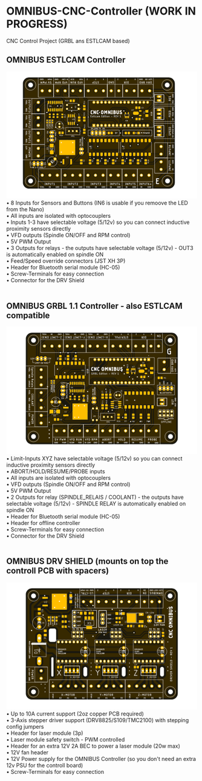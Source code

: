 # OMNIBUS-CNC-Controller (WORK IN PROGRESS)
CNC Control Project (GRBL ans ESTLCAM based)

## OMNIBUS ESTLCAM Controller</br>
<img src="https://raw.githubusercontent.com/skaman82/OMNIBUS-CNC-Controller/main/Images/OMNIBUS%20EstlCam%20board%20v3_t.png"/></br>
• 8 Inputs for Sensors and Buttons (IN6 is usable if you remoove the LED from the Nano)</br>
• All inputs are isolated with optocouplers</br>
• Inputs 1-3 have selectable voltage (5/12v) so you can connect inductive proximity sensors directly</br>
• VFD outputs (Spindle ON/OFF and RPM control)</br>
• 5V PWM Output</br>
• 3 Outputs for relays - the outputs have selectable voltage (5/12v) - OUT3 is automatically enabled on spindle ON</br>
• Feed/Speed override connectors (JST XH 3P)</br>
• Header for Bluetooth serial module (HC-05)</br>
• Screw-Terminals for easy connection</br>
• Connector for the DRV Shield</br>
</br>
## OMNIBUS GRBL 1.1 Controller - also ESTLCAM compatible</br>
<img src="https://raw.githubusercontent.com/skaman82/OMNIBUS-CNC-Controller/main/Images/OMNIBUS%20GRBL%20board%20v2_t.png"/></br>
• Limit-Inputs XYZ have selectable voltage (5/12v) so you can connect inductive proximity sensors directly</br>
• ABORT/HOLD/RESUME/PROBE inputs</br>
• All inputs are isolated with optocouplers</br>
• VFD outputs (Spindle ON/OFF and RPM control)</br>
• 5V PWM Output</br>
• 2 Outputs for relay (SPINDLE_RELAIS / COOLANT) - the outputs have selectable voltage (5/12v) - SPINDLE RELAY is automatically enabled on spindle ON</br>
• Header for Bluetooth serial module (HC-05)</br>
• Header for offline controller</br>
• Screw-Terminals for easy connection</br>
• Connector for the DRV Shield</br>
</br>
## OMNIBUS DRV SHIELD (mounts on top the controll PCB with spacers)</br>
<img src="https://raw.githubusercontent.com/skaman82/OMNIBUS-CNC-Controller/main/Images/OMNIBUS%20Stepper%20board%20v2_t.png"/></br>
• Up to 10A current support (2oz copper PCB required)</br>
• 3-Axis stepper driver support (DRV8825/S109/TMC2100) with stepping config jumpers</br>
• Header for laser module (3p)</br>
• Laser module safety switch - PWM controlled</br>
• Header for an extra 12V 2A BEC to power a laser module (20w max)</br>
• 12V fan header</br>
• 12V Power supply for the OMNIBUS Controller (so you don't need an extra 12v PSU for the controll board)</br>
• Screw-Terminals for easy connection</br>
